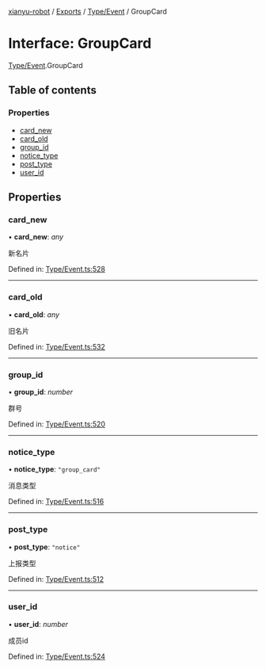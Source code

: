 [xianyu-robot](../README.md) / [Exports](../modules.md) / [Type/Event](../modules/type_event.md) / GroupCard

# Interface: GroupCard

[Type/Event](../modules/type_event.md).GroupCard

## Table of contents

### Properties

- [card\_new](type_event.groupcard.md#card_new)
- [card\_old](type_event.groupcard.md#card_old)
- [group\_id](type_event.groupcard.md#group_id)
- [notice\_type](type_event.groupcard.md#notice_type)
- [post\_type](type_event.groupcard.md#post_type)
- [user\_id](type_event.groupcard.md#user_id)

## Properties

### card\_new

• **card\_new**: *any*

新名片

Defined in: [Type/Event.ts:528](https://github.com/blacktunes/xianyu-robot/blob/2c773a6/src/Type/Event.ts#L528)

___

### card\_old

• **card\_old**: *any*

旧名片

Defined in: [Type/Event.ts:532](https://github.com/blacktunes/xianyu-robot/blob/2c773a6/src/Type/Event.ts#L532)

___

### group\_id

• **group\_id**: *number*

群号

Defined in: [Type/Event.ts:520](https://github.com/blacktunes/xianyu-robot/blob/2c773a6/src/Type/Event.ts#L520)

___

### notice\_type

• **notice\_type**: ``"group_card"``

消息类型

Defined in: [Type/Event.ts:516](https://github.com/blacktunes/xianyu-robot/blob/2c773a6/src/Type/Event.ts#L516)

___

### post\_type

• **post\_type**: ``"notice"``

上报类型

Defined in: [Type/Event.ts:512](https://github.com/blacktunes/xianyu-robot/blob/2c773a6/src/Type/Event.ts#L512)

___

### user\_id

• **user\_id**: *number*

成员id

Defined in: [Type/Event.ts:524](https://github.com/blacktunes/xianyu-robot/blob/2c773a6/src/Type/Event.ts#L524)
